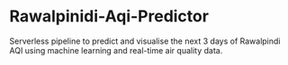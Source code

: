 # Rawalpinidi-Aqi-Predictor
Serverless pipeline to predict and visualise the next 3 days of Rawalpindi AQI using machine learning and real-time air quality data.
